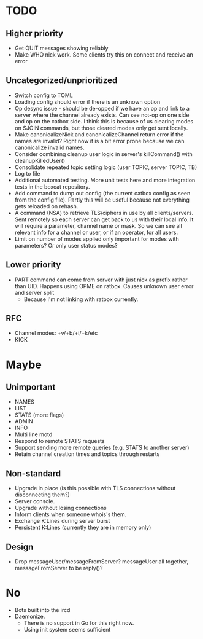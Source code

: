 # TODO

## Higher priority
* Get QUIT messages showing reliably
* Make WHO nick work. Some clients try this on connect and receive an error


## Uncategorized/unprioritized
* Switch config to TOML
* Loading config should error if there is an unknown option
* Op desync issue - should be de-opped if we have an op and link to a
  server where the channel already exists. Can see not-op on one side and
  op on the catbox side. I think this is because of us clearing modes on
  SJOIN commands, but those cleared modes only get sent locally.
* Make canonicalizeNick and canonicalizeChannel return error if the names
  are invalid? Right now it is a bit error prone because we can
  canonicalize invalid names.
* Consider combining cleanup user logic in server's killCommand() with
  cleanupKilledUser()
* Consolidate repeated topic setting logic (user TOPIC, server TOPIC, TB)
* Log to file
* Additional automated testing. More unit tests here and more integration
  tests in the boxcat repository.
* Add command to dump out config (the current catbox config as seen from
  the config file). Partly this will be useful because not everything gets
  reloaded on rehash.
* A command (NSA) to retrieve TLS/ciphers in use by all clients/servers.
  Sent remotely so each server can get back to us with their local info. It
  will require a parameter, channel name or mask. So we can see all
  relevant info for a channel or user, or if an operator, for all users.
* Limit on number of modes applied only important for modes with
  parameters? Or only user status modes?


## Lower priority
* PART command can come from server with just nick as prefix rather than
  UID. Happens using OPME on ratbox. Causes unknown user error and server
  split
  * Because I'm not linking with ratbox currently.


## RFC
* Channel modes: +v/+b/+i/+k/etc
* KICK


# Maybe

## Unimportant
* NAMES
* LIST
* STATS (more flags)
* ADMIN
* INFO
* Multi line motd
* Respond to remote STATS requests
* Support sending more remote queries (e.g. STATS to another server)
* Retain channel creation times and topics through restarts


## Non-standard
* Upgrade in place (is this possible with TLS connections without
  disconnecting them?)
* Server console.
* Upgrade without losing connections
* Inform clients when someone whois's them.
* Exchange K:Lines during server burst
* Persistent K:Lines (currently they are in memory only)


## Design
* Drop messageUser/messageFromServer? messageUser all together,
  messageFromServer to be reply()?


# No
* Bots built into the ircd
* Daemonize.
  * There is no support in Go for this right now.
  * Using init system seems sufficient
